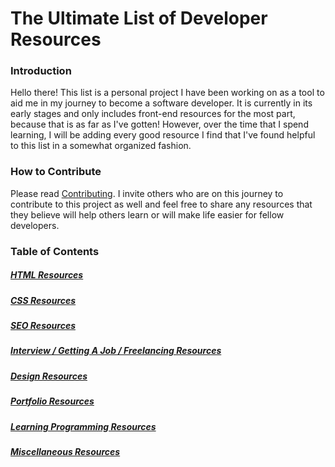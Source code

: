 # The Ultimate List of Developer Resources 

### Introduction
Hello there! This list is a personal project I have been working on as a tool to aid me in my journey to become a software developer. It is currently in its early stages and only includes front-end resources for the most part, because that is as far as I've gotten! However, over the time that I spend learning, I will be adding every good resource I find that I've found helpful to this list in a somewhat organized fashion. 


### How to Contribute
Please read [Contributing](#). 
I invite others who are on this journey to contribute to this project as well and feel free to share any resources that they believe will help others learn or will make life easier for fellow developers. 


### Table of Contents 
##### [HTML Resources](HTML.md)
##### [CSS Resources](CSS.md)
##### [SEO Resources](#)
##### [Interview / Getting A Job / Freelancing Resources](#)
##### [Design Resources](#)
##### [Portfolio Resources](#)
##### [Learning Programming Resources](#)
##### [Miscellaneous Resources](#)
